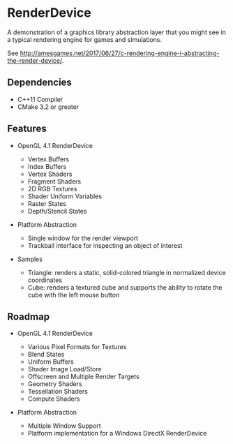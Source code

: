 # RenderDevice

A demonstration of a graphics library abstraction layer that you might see in a typical rendering engine for games and simulations.

See http://amesgames.net/2017/06/27/c-rendering-engine-i-abstracting-the-render-device/.

## Dependencies

* C++11 Compiler
* CMake 3.2 or greater

## Features

* OpenGL 4.1 RenderDevice
    * Vertex Buffers
    * Index Buffers
    * Vertex Shaders
    * Fragment Shaders
    * 2D RGB Textures
    * Shader Uniform Variables
    * Raster States
    * Depth/Stencil States

* Platform Abstraction
    * Single window for the render viewport
    * Trackball interface for inspecting an object of interest

* Samples
    * Triangle: renders a static, solid-colored triangle in normalized device coordinates
    * Cube: renders a textured cube and supports the ability to rotate the cube with the left mouse button

## Roadmap

* OpenGL 4.1 RenderDevice
    * Various Pixel Formats for Textures
    * Blend States
    * Uniform Buffers
    * Shader Image Load/Store
    * Offscreen and Multiple Render Targets
    * Geometry Shaders
    * Tessellation Shaders
    * Compute Shaders

* Platform Abstraction
    * Multiple Window Support
    * Platform implementation for a Windows DirectX RenderDevice
